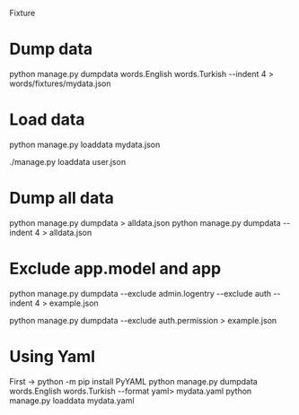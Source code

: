 Fixture

# Dump data
python manage.py dumpdata words.English words.Turkish --indent 4 > words/fixtures/mydata.json

# Load data
python manage.py loaddata mydata.json


./manage.py loaddata user.json


# Dump all data
python manage.py dumpdata > alldata.json
python manage.py dumpdata --indent 4 > alldata.json

# Exclude app.model and app
python manage.py dumpdata --exclude admin.logentry --exclude auth --indent 4 > example.json

python manage.py dumpdata --exclude auth.permission > example.json

# Using Yaml
First -> python -m pip install PyYAML
python manage.py dumpdata words.English words.Turkish --format yaml> mydata.yaml
python manage.py loaddata mydata.yaml